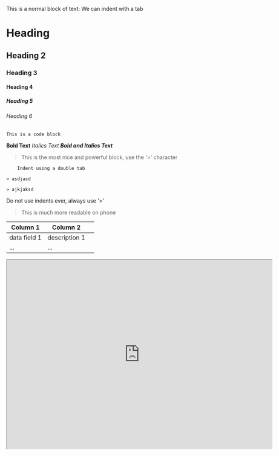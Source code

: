 This is a normal block of text:
	We can indent with a tab

# Heading
## Heading 2
### Heading 3
#### Heading 4
##### Heading 5
###### Heading 6

```
This is a code block
```

**Bold Text**
*Italics Text*
***Bold and Italics Text***



> This is the most nice and powerful block, use the '>' character

		Indent using a double tab

	> asdjasd

	> ajkjaksd

Do not use indents ever, always use '>'

> This is much more readable on phone



| Column 1     | Column 2      |     |
| ------------ | ------------- | --- |
| data field 1 | description 1 |     |
| ...          | ...           |     |

<iframe width=700 height=500 src="https://dr-eigenvalue.github.io/bestiary/creature/commoner"></iframe>